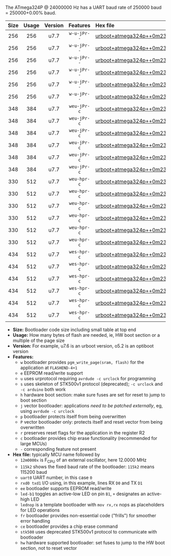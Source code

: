 The ATmega324P @ 24000000 Hz has a UART baud rate of 250000 baud = 250000+0.00% baud.

|Size|Usage|Version|Features|Hex file|
|:-:|:-:|:-:|:-:|:--|
|256|256|u7.7|`w-u-jPr--`|[urboot+atmega324p++0m2304x++++2k4_uart0_rxd0_txd1_led+b0_fr.hex](https://raw.githubusercontent.com/stefanrueger/urboot.hex/main/mcus/atmega324p/external_oscillator/fcpu++0m2304_Hz/br++++2k4_bps/urboot+atmega324p++0m2304x++++2k4_uart0_rxd0_txd1_led+b0_fr.hex)|
|256|256|u7.7|`w-u-jPr--`|[urboot+atmega324p++0m2304x++++2k4_uart0_rxd0_txd1_led+b7_fr.hex](https://raw.githubusercontent.com/stefanrueger/urboot.hex/main/mcus/atmega324p/external_oscillator/fcpu++0m2304_Hz/br++++2k4_bps/urboot+atmega324p++0m2304x++++2k4_uart0_rxd0_txd1_led+b7_fr.hex)|
|256|256|u7.7|`w-u-jPr--`|[urboot+atmega324p++0m2304x++++2k4_uart0_rxd0_txd1_lednop_fr.hex](https://raw.githubusercontent.com/stefanrueger/urboot.hex/main/mcus/atmega324p/external_oscillator/fcpu++0m2304_Hz/br++++2k4_bps/urboot+atmega324p++0m2304x++++2k4_uart0_rxd0_txd1_lednop_fr.hex)|
|256|256|u7.7|`w-u-jPr--`|[urboot+atmega324p++0m2304x++++2k4_uart1_rxd2_txd3_led+b0_fr.hex](https://raw.githubusercontent.com/stefanrueger/urboot.hex/main/mcus/atmega324p/external_oscillator/fcpu++0m2304_Hz/br++++2k4_bps/urboot+atmega324p++0m2304x++++2k4_uart1_rxd2_txd3_led+b0_fr.hex)|
|256|256|u7.7|`w-u-jPr--`|[urboot+atmega324p++0m2304x++++2k4_uart1_rxd2_txd3_led+b7_fr.hex](https://raw.githubusercontent.com/stefanrueger/urboot.hex/main/mcus/atmega324p/external_oscillator/fcpu++0m2304_Hz/br++++2k4_bps/urboot+atmega324p++0m2304x++++2k4_uart1_rxd2_txd3_led+b7_fr.hex)|
|256|256|u7.7|`w-u-jPr--`|[urboot+atmega324p++0m2304x++++2k4_uart1_rxd2_txd3_lednop_fr.hex](https://raw.githubusercontent.com/stefanrueger/urboot.hex/main/mcus/atmega324p/external_oscillator/fcpu++0m2304_Hz/br++++2k4_bps/urboot+atmega324p++0m2304x++++2k4_uart1_rxd2_txd3_lednop_fr.hex)|
|348|384|u7.7|`weu-jPr-c`|[urboot+atmega324p++0m2304x++++2k4_uart0_rxd0_txd1_ee_led+b0_fr_ce.hex](https://raw.githubusercontent.com/stefanrueger/urboot.hex/main/mcus/atmega324p/external_oscillator/fcpu++0m2304_Hz/br++++2k4_bps/urboot+atmega324p++0m2304x++++2k4_uart0_rxd0_txd1_ee_led+b0_fr_ce.hex)|
|348|384|u7.7|`weu-jPr-c`|[urboot+atmega324p++0m2304x++++2k4_uart0_rxd0_txd1_ee_led+b7_fr_ce.hex](https://raw.githubusercontent.com/stefanrueger/urboot.hex/main/mcus/atmega324p/external_oscillator/fcpu++0m2304_Hz/br++++2k4_bps/urboot+atmega324p++0m2304x++++2k4_uart0_rxd0_txd1_ee_led+b7_fr_ce.hex)|
|348|384|u7.7|`weu-jPr-c`|[urboot+atmega324p++0m2304x++++2k4_uart0_rxd0_txd1_ee_lednop_fr_ce.hex](https://raw.githubusercontent.com/stefanrueger/urboot.hex/main/mcus/atmega324p/external_oscillator/fcpu++0m2304_Hz/br++++2k4_bps/urboot+atmega324p++0m2304x++++2k4_uart0_rxd0_txd1_ee_lednop_fr_ce.hex)|
|348|384|u7.7|`weu-jPr-c`|[urboot+atmega324p++0m2304x++++2k4_uart1_rxd2_txd3_ee_led+b0_fr_ce.hex](https://raw.githubusercontent.com/stefanrueger/urboot.hex/main/mcus/atmega324p/external_oscillator/fcpu++0m2304_Hz/br++++2k4_bps/urboot+atmega324p++0m2304x++++2k4_uart1_rxd2_txd3_ee_led+b0_fr_ce.hex)|
|348|384|u7.7|`weu-jPr-c`|[urboot+atmega324p++0m2304x++++2k4_uart1_rxd2_txd3_ee_led+b7_fr_ce.hex](https://raw.githubusercontent.com/stefanrueger/urboot.hex/main/mcus/atmega324p/external_oscillator/fcpu++0m2304_Hz/br++++2k4_bps/urboot+atmega324p++0m2304x++++2k4_uart1_rxd2_txd3_ee_led+b7_fr_ce.hex)|
|348|384|u7.7|`weu-jPr-c`|[urboot+atmega324p++0m2304x++++2k4_uart1_rxd2_txd3_ee_lednop_fr_ce.hex](https://raw.githubusercontent.com/stefanrueger/urboot.hex/main/mcus/atmega324p/external_oscillator/fcpu++0m2304_Hz/br++++2k4_bps/urboot+atmega324p++0m2304x++++2k4_uart1_rxd2_txd3_ee_lednop_fr_ce.hex)|
|330|512|u7.7|`weu-hpr-c`|[urboot+atmega324p++0m2304x++++2k4_uart0_rxd0_txd1_ee_led+b0_fr_ce_hw.hex](https://raw.githubusercontent.com/stefanrueger/urboot.hex/main/mcus/atmega324p/external_oscillator/fcpu++0m2304_Hz/br++++2k4_bps/urboot+atmega324p++0m2304x++++2k4_uart0_rxd0_txd1_ee_led+b0_fr_ce_hw.hex)|
|330|512|u7.7|`weu-hpr-c`|[urboot+atmega324p++0m2304x++++2k4_uart0_rxd0_txd1_ee_led+b7_fr_ce_hw.hex](https://raw.githubusercontent.com/stefanrueger/urboot.hex/main/mcus/atmega324p/external_oscillator/fcpu++0m2304_Hz/br++++2k4_bps/urboot+atmega324p++0m2304x++++2k4_uart0_rxd0_txd1_ee_led+b7_fr_ce_hw.hex)|
|330|512|u7.7|`weu-hpr-c`|[urboot+atmega324p++0m2304x++++2k4_uart0_rxd0_txd1_ee_lednop_fr_ce_hw.hex](https://raw.githubusercontent.com/stefanrueger/urboot.hex/main/mcus/atmega324p/external_oscillator/fcpu++0m2304_Hz/br++++2k4_bps/urboot+atmega324p++0m2304x++++2k4_uart0_rxd0_txd1_ee_lednop_fr_ce_hw.hex)|
|330|512|u7.7|`weu-hpr-c`|[urboot+atmega324p++0m2304x++++2k4_uart1_rxd2_txd3_ee_led+b0_fr_ce_hw.hex](https://raw.githubusercontent.com/stefanrueger/urboot.hex/main/mcus/atmega324p/external_oscillator/fcpu++0m2304_Hz/br++++2k4_bps/urboot+atmega324p++0m2304x++++2k4_uart1_rxd2_txd3_ee_led+b0_fr_ce_hw.hex)|
|330|512|u7.7|`weu-hpr-c`|[urboot+atmega324p++0m2304x++++2k4_uart1_rxd2_txd3_ee_led+b7_fr_ce_hw.hex](https://raw.githubusercontent.com/stefanrueger/urboot.hex/main/mcus/atmega324p/external_oscillator/fcpu++0m2304_Hz/br++++2k4_bps/urboot+atmega324p++0m2304x++++2k4_uart1_rxd2_txd3_ee_led+b7_fr_ce_hw.hex)|
|330|512|u7.7|`weu-hpr-c`|[urboot+atmega324p++0m2304x++++2k4_uart1_rxd2_txd3_ee_lednop_fr_ce_hw.hex](https://raw.githubusercontent.com/stefanrueger/urboot.hex/main/mcus/atmega324p/external_oscillator/fcpu++0m2304_Hz/br++++2k4_bps/urboot+atmega324p++0m2304x++++2k4_uart1_rxd2_txd3_ee_lednop_fr_ce_hw.hex)|
|434|512|u7.7|`wes-hpr-c`|[urboot+atmega324p++0m2304x++++2k4_uart0_rxd0_txd1_ee_led+b0_fr_ce_stk500_hw.hex](https://raw.githubusercontent.com/stefanrueger/urboot.hex/main/mcus/atmega324p/external_oscillator/fcpu++0m2304_Hz/br++++2k4_bps/urboot+atmega324p++0m2304x++++2k4_uart0_rxd0_txd1_ee_led+b0_fr_ce_stk500_hw.hex)|
|434|512|u7.7|`wes-hpr-c`|[urboot+atmega324p++0m2304x++++2k4_uart0_rxd0_txd1_ee_led+b7_fr_ce_stk500_hw.hex](https://raw.githubusercontent.com/stefanrueger/urboot.hex/main/mcus/atmega324p/external_oscillator/fcpu++0m2304_Hz/br++++2k4_bps/urboot+atmega324p++0m2304x++++2k4_uart0_rxd0_txd1_ee_led+b7_fr_ce_stk500_hw.hex)|
|434|512|u7.7|`wes-hpr-c`|[urboot+atmega324p++0m2304x++++2k4_uart0_rxd0_txd1_ee_lednop_fr_ce_stk500_hw.hex](https://raw.githubusercontent.com/stefanrueger/urboot.hex/main/mcus/atmega324p/external_oscillator/fcpu++0m2304_Hz/br++++2k4_bps/urboot+atmega324p++0m2304x++++2k4_uart0_rxd0_txd1_ee_lednop_fr_ce_stk500_hw.hex)|
|434|512|u7.7|`wes-hpr-c`|[urboot+atmega324p++0m2304x++++2k4_uart1_rxd2_txd3_ee_led+b0_fr_ce_stk500_hw.hex](https://raw.githubusercontent.com/stefanrueger/urboot.hex/main/mcus/atmega324p/external_oscillator/fcpu++0m2304_Hz/br++++2k4_bps/urboot+atmega324p++0m2304x++++2k4_uart1_rxd2_txd3_ee_led+b0_fr_ce_stk500_hw.hex)|
|434|512|u7.7|`wes-hpr-c`|[urboot+atmega324p++0m2304x++++2k4_uart1_rxd2_txd3_ee_led+b7_fr_ce_stk500_hw.hex](https://raw.githubusercontent.com/stefanrueger/urboot.hex/main/mcus/atmega324p/external_oscillator/fcpu++0m2304_Hz/br++++2k4_bps/urboot+atmega324p++0m2304x++++2k4_uart1_rxd2_txd3_ee_led+b7_fr_ce_stk500_hw.hex)|
|434|512|u7.7|`wes-hpr-c`|[urboot+atmega324p++0m2304x++++2k4_uart1_rxd2_txd3_ee_lednop_fr_ce_stk500_hw.hex](https://raw.githubusercontent.com/stefanrueger/urboot.hex/main/mcus/atmega324p/external_oscillator/fcpu++0m2304_Hz/br++++2k4_bps/urboot+atmega324p++0m2304x++++2k4_uart1_rxd2_txd3_ee_lednop_fr_ce_stk500_hw.hex)|

- **Size:** Bootloader code size including small table at top end
- **Usage:** How many bytes of flash are needed, ie, HW boot section or a multiple of the page size
- **Version:** For example, u7.6 is an urboot version, o5.2 is an optiboot version
- **Features:**
  + `w` bootloader provides `pgm_write_page(sram, flash)` for the application at `FLASHEND-4+1`
  + `e` EEPROM read/write support
  + `u` uses urprotocol requiring `avrdude -c urclock` for programming
  + `s` uses skeleton of STK500v1 protocol (deprecated); `-c urclock` and `-c arduino` both work
  + `h` hardware boot section: make sure fuses are set for reset to jump to boot section
  + `j` vector bootloader: applications *need to be patched externally*, eg, using `avrdude -c urclock`
  + `p` bootloader protects itself from being overwritten
  + `P` vector bootloader only: protects itself and reset vector from being overwritten
  + `r` preserves reset flags for the application in the register R2
  + `c` bootloader provides chip erase functionality (recommended for large MCUs)
  + `-` corresponding feature not present
- **Hex file:** typically MCU name followed by
  + `12m0000x` is F<sub>CPU</sub> of an external oscillator, here 12.0000 MHz
  + `115k2` shows the fixed baud rate of the bootloader: `115k2` means 115200 baud
  + `uart0` UART number, in this case `0`
  + `rxd0 txd1` I/O using, in this example, lines RX `D0` and TX `D1`
  + `ee` bootloader supports EEPROM read/write
  + `led-b1` toggles an active-low LED on pin `B1`, `+` designates an active-high LED
  + `lednop` is a template bootloader with `mov rx,rx` nops as placeholders for LED operations
  + `fr` bootloader provides non-essential code ("frills") for smoother error handling
  + `ce` bootloader provides a chip erase command
  + `stk500` uses deprecated STK500v1 protocol to communicate with bootloader
  + `hw` hardware supported bootloader: set fuses to jump to the HW boot section, not to reset vector

